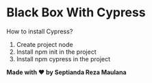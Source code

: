 # Black Box With Cypress

How to install Cypress?
1. Create project node
2. Install npm init in the project
3. Install npm cypress in the project

**Made with ❤️ by Septianda Reza Maulana**
